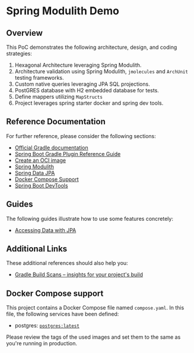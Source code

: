 # Spring Modulith Demo

## Overview

This PoC demonstrates the following architecture, design, and coding strategies:

1. Hexagonal Architecture leveraging Spring Modulith.
1. Architecture validation using Spring Modulith, `jmolecules` and `ArchUnit` testing frameworks.
1. Custom native queries leveraging JPA SQL projections.
1. PostGRES database with H2 embedded database for tests.
1. Define mappers utilizing `MapStructs`
1. Project leverages spring starter docker and spring dev tools.

## Reference Documentation
For further reference, please consider the following sections:

* [Official Gradle documentation](https://docs.gradle.org)
* [Spring Boot Gradle Plugin Reference Guide](https://docs.spring.io/spring-boot/3.3.2/gradle-plugin)
* [Create an OCI image](https://docs.spring.io/spring-boot/3.3.2/gradle-plugin/packaging-oci-image.html)
* [Spring Modulith](https://docs.spring.io/spring-modulith/reference/)
* [Spring Data JPA](https://docs.spring.io/spring-boot/docs/3.3.2/reference/htmlsingle/index.html#data.sql.jpa-and-spring-data)
* [Docker Compose Support](https://docs.spring.io/spring-boot/docs/3.3.2/reference/htmlsingle/index.html#features.docker-compose)
* [Spring Boot DevTools](https://docs.spring.io/spring-boot/docs/3.3.2/reference/htmlsingle/index.html#using.devtools)

## Guides
The following guides illustrate how to use some features concretely:

* [Accessing Data with JPA](https://spring.io/guides/gs/accessing-data-jpa/)

## Additional Links
These additional references should also help you:

* [Gradle Build Scans – insights for your project's build](https://scans.gradle.com#gradle)

## Docker Compose support
This project contains a Docker Compose file named `compose.yaml`.
In this file, the following services have been defined:

* postgres: [`postgres:latest`](https://hub.docker.com/_/postgres)

Please review the tags of the used images and set them to the same as you're running in production.

